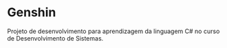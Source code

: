 # Genshin
Projeto de desenvolvimento para aprendizagem da linguagem C# no curso de Desenvolvimento de Sistemas.

